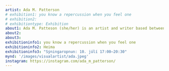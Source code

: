 ```yaml
---
artist: Ada M. Patterson
# exhibition1: you know a repercussion when you feel one
# exhibition2: 
# exhibitiontype: Exhibition
about1: Ada M. Patteson (she/her) is an artist and writer based between Barbados, London and Rotterdam. She works with masquerade, music, performance, poetry, textiles and video, looking at how storytelling can make identity formation both possible and impossible. Her recent work considers the connections between transformation, crisis, grief, rage, disappearance, discretion, self-defence and survival.   
about2: 
about3: 
exhibitioninfo1: you know a repercussion when you feel one
exhibitioninfo2: Heima
exhibitioninfo3: "Sýningaropnun: 10. júlí 17:00–20:30"
mynd: '/images/visualartist/ada.jpeg'
instagram: https://instagram.com/ada_m_patterson/
---
```

